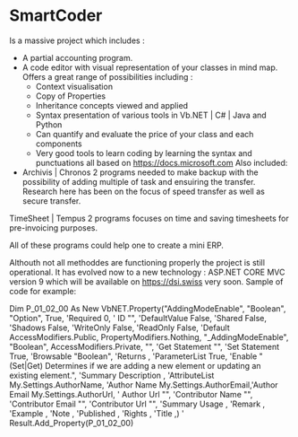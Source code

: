 # SmartCoder

Is a massive project which includes :
- A partial accounting program.
- A code editor with visual representation of your classes in mind map.
    Offers a great range of possibilities including :
    - Context visualisation
    - Copy of Properties
    - Inheritance concepts viewed and applied
    - Syntax presentation of various tools in Vb.NET | C# | Java and Python
    - Can quantify and evaluate the price of your class and each components
    - Very good tools to learn coding by learning the syntax and punctuations all based on https://docs.microsoft.com 
Also included:
- Archivis | Chronos
  2 programs needed to make backup with the possibility of adding multiple of task and ensuiring the transfer.
  Research here has been on the focus of speed transfer as well as secure transfer.

 TimeSheet | Tempus
 2 programs focuses on time and saving timesheets for pre-invoicing purposes.

 All of these programs could help one to create a mini ERP.
 
Althouth not all methoddes are functioning properly the project is still operational. It has evolved now to a new technology : ASP.NET CORE MVC version 9 which will be available on https://dsi.swiss very soon.
Sample of code for example:

Dim P_01_02_00 As New VbNET.Property("AddingModeEnable",
                                                 "Boolean",
                                                 "Option",
                                                 True, 'Required
                                                 0, ' ID
                                                 "", 'DefaultValue
                                                 False, 'Shared
                                                 False, 'Shadows
                                                 False, 'WriteOnly
                                                 False, 'ReadOnly
                                                 False, 'Default
                                                 AccessModifiers.Public,
                                                 PropertyModifiers.Nothing,
                                                 "_AddingModeEnable",
                                                 "Boolean",
                                                 AccessModifiers.Private,
                                                 "", 'Get Statement
                                                 "", 'Set Statement
                                                 True, 'Browsable
                                                 "Boolean", 'Returns
                                                 , 'ParameterList
                                                 True, 'Enable
                                                 "(Set|Get) Determines if we are adding a new element or updating an existing element.", 'Summary Description
                                                 , 'AttributeList
                                                 My.Settings.AuthorName, 'Author Name
                                                 My.Settings.AuthorEmail,'Author Email
                                                 My.Settings.AuthorUrl, ' Author Url
                                                 "", 'Contributor Name
                                                 "", 'Contributor Email
                                                 "", 'Contributor Url
                                                 "", 'Summary Usage
                                                 , 'Remark
                                                 , 'Example
                                                 , 'Note
                                                 , 'Published
                                                 , 'Rights
                                                 , 'Title
                                                 ,)
            ' Result.Add_Property(P_01_02_00)
